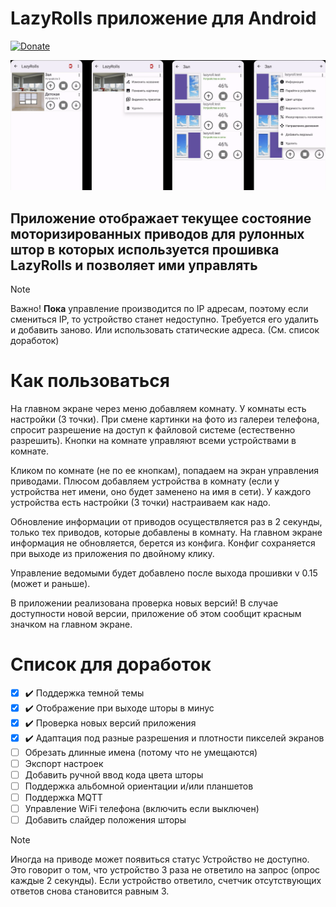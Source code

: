 # LazyRolls приложение для Android
[![Donate](https://img.shields.io/badge/donate-Yandex-red.svg)](https://yoomoney.ru/fundraise/b8GYBARCVRE.230309)

![all](https://github.com/samoswall/LazyRoll-Android-App/blob/master/LazyRollsApk.png)
## Приложение отображает текущее состояние моторизированных приводов для рулонных штор в которых используется прошивка LazyRolls и позволяет ими управлять

> [!NOTE]
> Важно! **Пока** управление производится по IP адресам, поэтому если смениться IP, то устройство станет недоступно.
> Требуется его удалить и добавить заново. Или использовать статические адреса. (См. список доработок)

# Как пользоваться
На главном экране через меню добавляем комнату. У комнаты есть настройки (3 точки).
При смене картинки на фото из галереи телефона, спросит разрешение на доступ к файловой системе (естественно разрешить).
Кнопки на комнате управляют всеми устройствами в комнате.

Кликом по комнате (не по ее кнопкам), попадаем на экран управления приводами.
Плюсом добавляем устройства в комнату (если у устройства нет имени, оно будет заменено на имя в сети).
У каждого устройства есть настройки (3 точки) настраиваем как надо.

Обновление информации от приводов осуществляется раз в 2 секунды, только тех приводов, которые добавлены в комнату. 
На главном экране информация не обновляется, берется из конфига. Конфиг сохраняется при выходе из приложения по двойному клику.

Управление ведомыми будет добавлено после выхода прошивки v 0.15 (может и раньше).

В приложении реализована проверка новых версий! В случае доступности новой версии, приложение об этом сообщит красным значком на главном экране. 

# Список для доработок

- [X] :heavy_check_mark: Поддержка темной темы
- [X] :heavy_check_mark: Отображение при выходе шторы в минус
- [X] :heavy_check_mark: Проверка новых версий приложения
- [X] :heavy_check_mark: Адаптация под разные разрешения и плотности пикселей экранов
- [ ] Обрезать длинные имена (потому что не умещаются)
- [ ] Экспорт настроек
- [ ] Добавить ручной ввод кода цвета шторы
- [ ] Поддержка альбомной ориентации и/или планшетов
- [ ] Поддержка MQTT
- [ ] Управление WiFi телефона (включить если выключен)
- [ ] Добавить слайдер положения шторы

> [!NOTE]
> Иногда на приводе может появиться статус Устройство не доступно.
> Это говорит о том, что устройство 3 раза не ответило на запрос (опрос каждые 2 секунды). Если устройство ответило, счетчик отсутствующих ответов снова становится равным 3.

